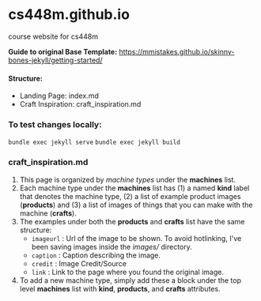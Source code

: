# cs448m.github.io
course website for cs448m

**Guide to original Base Template:** https://mmistakes.github.io/skinny-bones-jekyll/getting-started/

#### Structure:
- Landing Page: index.md
- Craft Inspiration: craft_inspiration.md

### To test changes locally: 
`bundle exec jekyll serve`
`bundle exec jekyll build`

### craft_inspiration.md
1. This page is organized by *machine types* under the **machines** list.
2. Each machine type under the **machines** list has (1) a named **kind** label that denotes the machine type, (2) a list of example product images (**products**) and (3) a list of images of things that you can make with the machine (**crafts**).  
3. The examples under both the **products** and **crafts** list have the same structure:
	- `imageurl` : Url of the image to be shown. To avoid hotlinking, I've been saving images inside the *images/* directory.
	- `caption` : Caption describing the image.
	- `credit` : Image Credit/Source
	- `link` : Link to the page where you found the original image. 
4. To add a new machine type, simply add these a block under the top level **machines** list with **kind**, **products**, and **crafts** attributes. 
